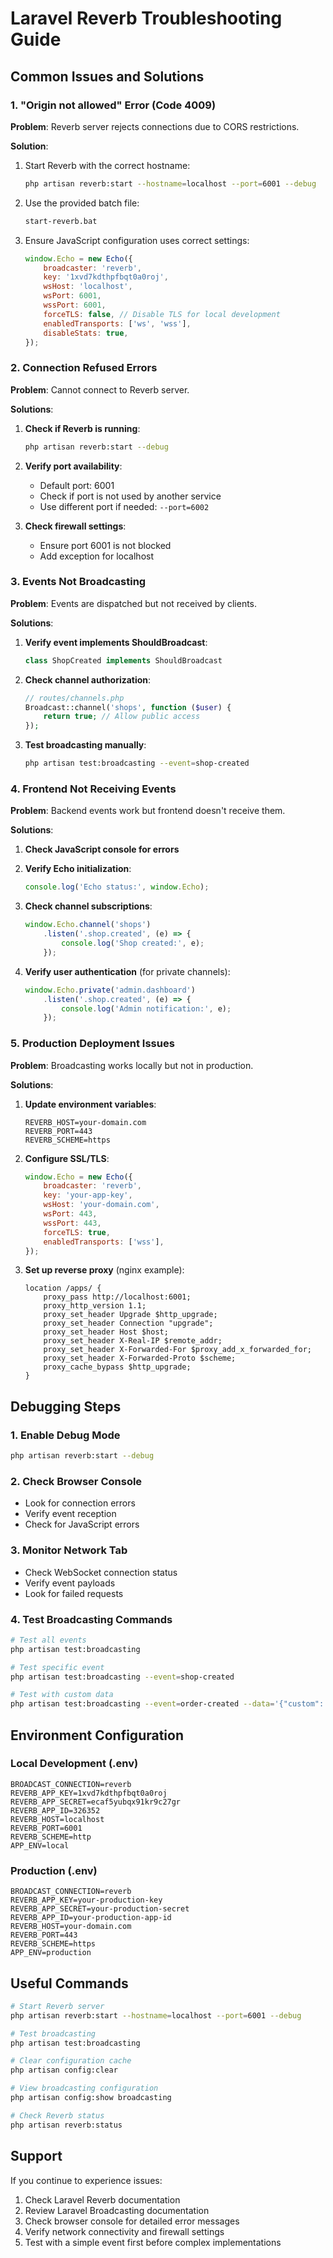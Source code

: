 # Laravel Reverb Troubleshooting Guide

## Common Issues and Solutions

### 1. "Origin not allowed" Error (Code 4009)

**Problem**: Reverb server rejects connections due to CORS restrictions.

**Solution**:
1. Start Reverb with the correct hostname:
   ```bash
   php artisan reverb:start --hostname=localhost --port=6001 --debug
   ```

2. Use the provided batch file:
   ```bash
   start-reverb.bat
   ```

3. Ensure JavaScript configuration uses correct settings:
   ```javascript
   window.Echo = new Echo({
       broadcaster: 'reverb',
       key: '1xvd7kdthpfbqt0a0roj',
       wsHost: 'localhost',
       wsPort: 6001,
       wssPort: 6001,
       forceTLS: false, // Disable TLS for local development
       enabledTransports: ['ws', 'wss'],
       disableStats: true,
   });
   ```

### 2. Connection Refused Errors

**Problem**: Cannot connect to Reverb server.

**Solutions**:
1. **Check if Reverb is running**:
   ```bash
   php artisan reverb:start --debug
   ```

2. **Verify port availability**:
   - Default port: 6001
   - Check if port is not used by another service
   - Use different port if needed: `--port=6002`

3. **Check firewall settings**:
   - Ensure port 6001 is not blocked
   - Add exception for localhost

### 3. Events Not Broadcasting

**Problem**: Events are dispatched but not received by clients.

**Solutions**:
1. **Verify event implements ShouldBroadcast**:
   ```php
   class ShopCreated implements ShouldBroadcast
   ```

2. **Check channel authorization**:
   ```php
   // routes/channels.php
   Broadcast::channel('shops', function ($user) {
       return true; // Allow public access
   });
   ```

3. **Test broadcasting manually**:
   ```bash
   php artisan test:broadcasting --event=shop-created
   ```

### 4. Frontend Not Receiving Events

**Problem**: Backend events work but frontend doesn't receive them.

**Solutions**:
1. **Check JavaScript console for errors**
2. **Verify Echo initialization**:
   ```javascript
   console.log('Echo status:', window.Echo);
   ```

3. **Check channel subscriptions**:
   ```javascript
   window.Echo.channel('shops')
       .listen('.shop.created', (e) => {
           console.log('Shop created:', e);
       });
   ```

4. **Verify user authentication** (for private channels):
   ```javascript
   window.Echo.private('admin.dashboard')
       .listen('.shop.created', (e) => {
           console.log('Admin notification:', e);
       });
   ```

### 5. Production Deployment Issues

**Problem**: Broadcasting works locally but not in production.

**Solutions**:
1. **Update environment variables**:
   ```env
   REVERB_HOST=your-domain.com
   REVERB_PORT=443
   REVERB_SCHEME=https
   ```

2. **Configure SSL/TLS**:
   ```javascript
   window.Echo = new Echo({
       broadcaster: 'reverb',
       key: 'your-app-key',
       wsHost: 'your-domain.com',
       wsPort: 443,
       wssPort: 443,
       forceTLS: true,
       enabledTransports: ['wss'],
   });
   ```

3. **Set up reverse proxy** (nginx example):
   ```nginx
   location /apps/ {
       proxy_pass http://localhost:6001;
       proxy_http_version 1.1;
       proxy_set_header Upgrade $http_upgrade;
       proxy_set_header Connection "upgrade";
       proxy_set_header Host $host;
       proxy_set_header X-Real-IP $remote_addr;
       proxy_set_header X-Forwarded-For $proxy_add_x_forwarded_for;
       proxy_set_header X-Forwarded-Proto $scheme;
       proxy_cache_bypass $http_upgrade;
   }
   ```

## Debugging Steps

### 1. Enable Debug Mode
```bash
php artisan reverb:start --debug
```

### 2. Check Browser Console
- Look for connection errors
- Verify event reception
- Check for JavaScript errors

### 3. Monitor Network Tab
- Check WebSocket connection status
- Verify event payloads
- Look for failed requests

### 4. Test Broadcasting Commands
```bash
# Test all events
php artisan test:broadcasting

# Test specific event
php artisan test:broadcasting --event=shop-created

# Test with custom data
php artisan test:broadcasting --event=order-created --data='{"custom": "data"}'
```

## Environment Configuration

### Local Development (.env)
```env
BROADCAST_CONNECTION=reverb
REVERB_APP_KEY=1xvd7kdthpfbqt0a0roj
REVERB_APP_SECRET=ecaf5yubqx91kr9c27gr
REVERB_APP_ID=326352
REVERB_HOST=localhost
REVERB_PORT=6001
REVERB_SCHEME=http
APP_ENV=local
```

### Production (.env)
```env
BROADCAST_CONNECTION=reverb
REVERB_APP_KEY=your-production-key
REVERB_APP_SECRET=your-production-secret
REVERB_APP_ID=your-production-app-id
REVERB_HOST=your-domain.com
REVERB_PORT=443
REVERB_SCHEME=https
APP_ENV=production
```

## Useful Commands

```bash
# Start Reverb server
php artisan reverb:start --hostname=localhost --port=6001 --debug

# Test broadcasting
php artisan test:broadcasting

# Clear configuration cache
php artisan config:clear

# View broadcasting configuration
php artisan config:show broadcasting

# Check Reverb status
php artisan reverb:status
```

## Support

If you continue to experience issues:

1. Check Laravel Reverb documentation
2. Review Laravel Broadcasting documentation
3. Check browser console for detailed error messages
4. Verify network connectivity and firewall settings
5. Test with a simple event first before complex implementations
